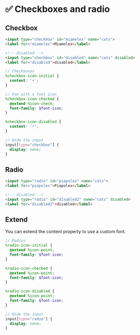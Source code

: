 # :white_check_mark: Checkboxes and radio 

## Checkbox
<Checkbox></Checkbox>
 ```html
<input type="checkbox" id="miamolex" name="cats">
<label for="miamolex">Miamolex</label>

<!-- disabled -->
<input type="checkbox" id="disabled" name="cats" disabled>
<label for="disabled">disabled</label>
```

```scss
// Checkboxes
%checkbox-icon-initial {
  content: '•';
}

// Use with a font icon 
%checkbox-icon-checked {
  @extend %icon-check;
  font-family: $font-icon;
}

%checkbox-icon-disabled {
  content: '•';
}

// Hide the input
input[type="checkbox"] {
  display: none;
}
```

## Radio
<Radio></Radio>
 ```html
<input type="radio" id="piapolex" name="cats">
<label for="piapolex">Piapolex</label>

<!-- disabled -->
<input type="radio" id="disabled2" name="cats" disabled>
<label for="disabled2">disabled</label>
```

## Extend
You can extend the content property to use a custom font.

```scss
// Radios
%radio-icon-initial {
  @extend %icon-point;
  font-family: $font-icon;
}

%radio-icon-checked {
  @extend %icon-point;
  font-family: $font-icon;
}

%radio-icon-disabled {
  @extend %icon-point;
  font-family: $font-icon;
}

// Hide the input
input[type="radio"] {
  display: none;
}
```
